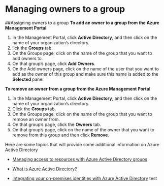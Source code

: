 
<properties
	pageTitle="Next steps for access management using groups | Microsoft Azure"
	description="Advanced How-to's for managing security groups and how to use these groups to manage access to a resource."
	services="active-directory"
	documentationCenter=""
	authors="femila"
	manager="swadhwa"
	editor=""/>

<tags
	ms.service="active-directory" 
	ms.workload="identity" 
	ms.tgt_pltfrm="na" 
	ms.devlang="na" 
	ms.topic="article" 
	ms.date="07/13/2015" 
	ms.author="femila"/>

# Managing owners to a group

##Assigning owners to a group
**To add an owner to a group from the Azure Management Portal**

1. In the Management Portal, click **Active Directory**, and then click on the name of your organization’s directory. 
2. lick the **Groups** tab.
2. On the Groups page, click on the name of the group that you want to add owners to. 
3. On that group’s page, click **Add Owners**.
4. On the Add owners page, click on the name of the user that you want to add as the owner of this group and make sure this name is added to the **Selected** pane.


**To remove an owner from a group from the Azure Management Portal**

1. In the Management Portal, click **Active Directory**, and then click on the name of your organization’s directory.
2. Click the **Groups** tab.
3. On the Groups page, click on the name of the group that you want to remove an owner from.
4. On that group’s page, click the **Owners** tab.
5. On that group’s page, click on the name of the owner that you want to remove from this group and then click **Remove**.

Here are some topics that will provide some additional information on Azure Active Directory 

* [Managing access to resources with Azure Active Directory groups](active-directory-manage-groups.md)

* [What is Azure Active Directory?](active-directory-whatis.md)

* [Integrating your on-premises identities with Azure Active Directory](active-directory-aadconnect.md)
test
